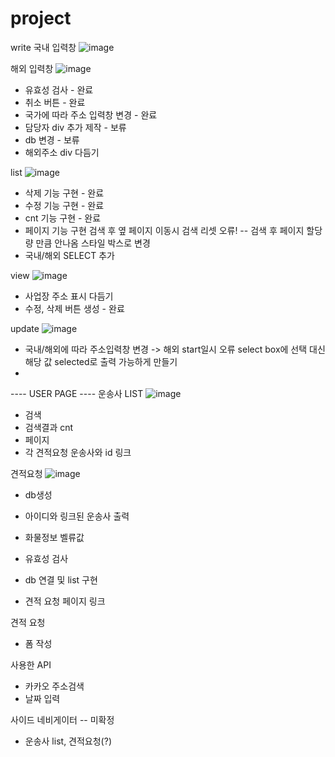 # project

write
국내 입력창
![image](https://github.com/jjh1037/project/assets/130326342/5fd04dbd-9d8f-42b2-8777-8be827823af1)



해외 입력창
![image](https://github.com/jjh1037/project/assets/130326342/9ac907be-2065-473c-8063-88bac37703c2)


- 유효성 검사 - 완료
- 취소 버튼 - 완료
- 국가에 따라 주소 입력창 변경 - 완료
- 담당자 div 추가 제작 - 보류
- db 변경 - 보류
- 해외주소 div 다듬기

list
![image](https://github.com/jjh1037/project/assets/130326342/fb5984ee-0921-449c-b2df-f65c556ac85f)

- 삭제 기능 구현 - 완료
- 수정 기능 구현 - 완료
- cnt 기능 구현 - 완료
- 페이지 기능 구현
   검색 후 옆 페이지 이동시 검색 리셋 오류! -- 검색 후 페이지 할당량 만큼 안나옴
   스타일 박스로 변경
- 국내/해외 SELECT 추가

view
![image](https://github.com/jjh1037/project/assets/130326342/0b6377f2-5d0f-44c1-ba21-f252b3acb52d)

- 사업장 주소 표시 다듬기
- 수정, 삭제 버튼 생성 - 완료

update
![image](https://github.com/jjh1037/project/assets/130326342/2099d1c5-ac2a-4178-8a46-543474797e12)

- 국내/해외에 따라 주소입력창 변경 -> 해외 start일시 오류
   select box에 선택 대신 해당 값 selected로 출력 가능하게 만들기
- 



---- USER PAGE ----
운송사 LIST 
![image](https://github.com/jjh1037/project/assets/130326342/71b92e6d-4c1f-480b-a162-a6d564eca7e9)
- 검색
- 검색결과 cnt
- 페이지
- 각 견적요청 운송사와 id 링크

견적요청
![image](https://github.com/jjh1037/project/assets/130326342/4e128bc6-ccaf-4b3f-9cbb-5a48c5c3360a)
- db생성
- 아이디와 링크된 운송사 출력
- 화물정보 벨류값
- 유효성 검사



- db 연결 및 list 구현
- 견적 요청 페이지 링크
  
견적 요청
 - 폼 작성

사용한 API
- 카카오 주소검색
- 날짜 입력
   
사이드 네비게이터 -- 미확정
- 운송사 list, 견적요청(?)

